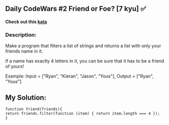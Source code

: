 ## Daily CodeWars #2 Friend or Foe? [7 kyu]  :white_check_mark:

#### Check out this [kata](http://www.codewars.com/kata/55b42574ff091733d900002f)

### Description:

Make a program that filters a list of strings and returns a list with only your friends name in it.

If a name has exactly 4 letters in it, you can be sure that it has to be a friend of yours!

Example: Input = ["Ryan", "Kieran", "Jason", "Yous"], Output = ["Ryan", "Yous"]



## My Solution:

    function friend(friends){  
    return friends.filter(function (item) { return item.length === 4 });  
    }
